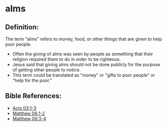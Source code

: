 # alms #

## Definition: ##

The term "alms" refers to money, food, or other things that are given to help poor people.

* Often the giving of alms was seen by people as something that their religion required them to do in order to be righteous.
* Jesus said that giving alms should not be done publicly for the purpose of getting other people to notice. 
* This term could be translated as "money" or "gifts to poor people" or "help for the poor."

## Bible References: ##

* [Acts 03:1-3](en/tn/act/help/03/01)
* [Matthew 06:1-2](en/tn/mat/help/06/01)
* [Matthew 06:3-4](en/tn/mat/help/06/03)